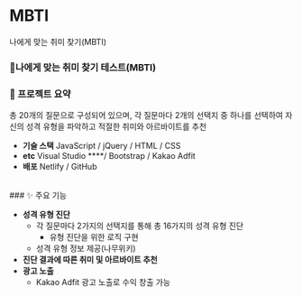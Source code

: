 # MBTI
나에게 맞는 취미 찾기(MBTI)

### 🧨나에게 맞는 취미 찾기 테스트(MBTI)

### 📖 프로젝트 요약

총 20개의 질문으로 구성되어 있으며, 각 질문마다 2개의 선택지 중 하나를 선택하여 자신의 성격 유형을 파악하고 적절한 취미와 아르바이트를 추천
<br>

- **기술 스택**
JavaScript / jQuery / HTML / CSS
- **etc**
Visual Studio ****/ Bootstrap / Kakao Adfit
- **배포**
Netlify / GitHub
<br>
### ✨ 주요 기능

- **성격 유형 진단**
    - 각 질문마다 2가지의 선택지를 통해 총 16가지의 성격 유형 진단
        - 유형 진단을 위한 로직 구현
    - 성격 유형 정보 제공(나무위키)
- **진단 결과에 따른 취미 및 아르바이트 추천**
- **광고 노출**
    - Kakao Adfit 광고 노출로 수익 창출 가능
